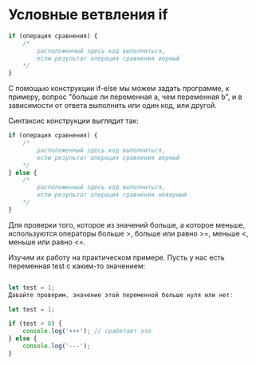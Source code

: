 # Условные ветвления if

```js
if (операция сравнения) {
	/*
		расположенный здесь код выполниться,
		если результат операция сравнения верный
	*/
}
```

С помощью конструкции if-else мы можем задать программе, 
к примеру, вопрос "больше ли переменная a, чем переменная b",
и в зависимости от ответа выполнить или один код, или другой.

Синтаксис конструкции выглядит так:

```js
if (операция сравнения) {
	/*
		расположенный здесь код выполниться,
		если результат операция сравнения верный
	*/
} else {
	/*
		расположенный здесь код выполниться,
		если результат операция сравнения неверный
	*/
}
```

Для проверки того, которое из значений больше, а которое меньше, 
используются операторы больше >, больше или равно >=, меньше <, меньше или равно <=.

Изучим их работу на практическом примере. 
Пусть у нас есть переменная test с каким-то значением:

```js

let test = 1;
Давайте проверим, значение этой переменной больше нуля или нет:

let test = 1;

if (test > 0) {
	console.log('+++'); // сработает это
} else {
	console.log('---');
}
```
